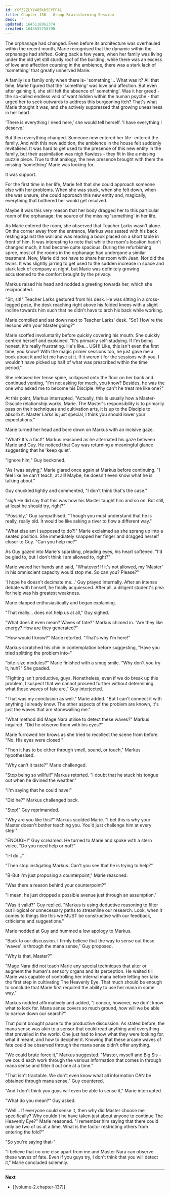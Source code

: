 ```yaml
---
id: YXfZ2ZLYY485Kk5EfFPAL
title: Chapter 136 - Group Brainstorming Session
desc: ''
updated: 1645118062374
created: 1643655758798
---
```


The orphanage had changed. Even before its architecture was overhauled within the recent month, Marie recognised that the dynamic within the orphanage had shifted. Going back a few years, when her family was living under the old yet still sturdy roof of the building, while there was an excess of love and affection coursing in the ambience, there was a stark lack of 'something' that greatly unnerved Marie.

A family is a family only when there is- 'something'... What was it? All that time, Marie figured that the 'something' was love and affection. But even after gaining it, she still felt the absence of 'something'. Was it her greed - the so-called endless void of want hidden within the human psyche - that urged her to seek outwards to address this burgeoning itch? That's what Marie thought it was, and she actively suppressed that growing uneasiness in her heart.

'There is everything I need here,' she would tell herself. 'I have everything I deserve.'

But then everything changed. Someone new entered her life- entered the family. And with this new addition, the ambience in the house felt suddenly revitalised. It was hard to get used to the presence of this new entity in the family, but their assimilation was nigh flawless - they fit in like a missing puzzle piece. True to that analogy, the new presence brought with them the missing 'something' Marie was looking for.

It was support.

For the first time in her life, Marie felt that she could approach someone else with her problems. When she was stuck, when she felt down, when she was unsure, she could approach this new entity and, magically, everything that bothered her would get resolved.

Maybe it was this very reason that her body dragged her to this particular room of the orphanage: the source of the missing 'something' in her life.

As Marie entered the room, she observed that Teacher Larks wasn't alone. On the corner away from the entrance, Markus was seated with his back resting against the wall and was reading a book placed on a short table in front of him. It was interesting to note that while the room's location hadn't changed much, it had become quite spacious. During the refurbishing spree, most of the rooms in the orphanage had undergone a similar treatment. Now, Marie did not have to share her room with Jean. Nor did the twins. It was slightly jarring to get used to the sudden increase in space and stark lack of company at night, but Marie was definitely growing accustomed to the comfort brought by the privacy.

Markus raised his head and nodded a greeting towards her, which she reciprocated.

"Sit, sit!" Teacher Larks gestured from his desk. He was sitting in a cross-legged pose, the desk reaching right above his folded knees with a slight incline towards him such that he didn't have to arch his back while working.

Marie complied and sat down next to Teacher Larks' desk. "So? How're the lessons with your Master going?"

Marie scoffed involuntarily before quickly covering his mouth. She quickly centred herself and explained, "It's primarily self-studying. If I'm being honest, it's really frustrating. He's like... UGH! Like, this isn't even the first time, you know? With the magic primer sessions too, he just gave me a book about it and let me have at it. If it weren't for the sessions with you, I wouldn't have picked up half of what was prescribed within the time period."

She released her tense spine, collapsed onto the floor on her back and continued venting, "I'm not asking for much, you know? Besides, he was the one who asked me to become his Disciple. Why can't he treat me like one?"

At this point, Markus interrupted, "Actually, this is usually how a Master-Disciple relationship works, Marie. The Master's responsibility is to primarily pass on their techniques and cultivation arts, it is up to the Disciple to absorb it. Master Larks is just special, I think you should lower your expectations."

Marie turned her head and bore down on Markus with an incisive gaze.

"What? It's a fact!" Markus reasoned as he alternated his gaze between Marie and Guy. He noticed that Guy was returning a meaningful glance suggesting that he 'keep quiet'.

"Ignore him," Guy beckoned.

"As I was saying," Marie glared once again at Markus before continuing. "I feel like he can't teach, at all! Maybe, he doesn't even know what he is talking about."

Guy chuckled lightly and commented, "I don't think that's the case."

"*sigh* He did say that this was how his Master taught him and so on. But still, at least he should try, right?"

"Possibly," Guy sympathised. "Though you must understand that he is really, really old. It would be like asking a river to flow a different way."

"What else am I supposed to do?!" Marie exclaimed as she sprang up into a seated position. She immediately snapped her finger and dragged herself closer to Guy. "Can you help me?"

As Guy gazed into Marie's sparkling, pleading eyes, his heart softened. "I'd be glad to, but I don't think I am allowed to, right?"

Marie waved her hands and said, "Whatever! If it's not allowed, my 'Master' in his omniscient capacity would stop me. So can you? Please?"

'I hope he doesn't decimate me...' Guy prayed internally. After an intense debate with himself, he finally acquiesced. After all, a diligent student's plea for help was his greatest weakness.

Marie clapped enthusiastically and began explaining.

"That really... does not help us at all," Guy sighed.

"What does it even mean? Waves of fate?" Markus chimed in. "Are they like energy? How are they generated?"

"How would I know?" Marie retorted. "That's why I'm here!"

Markus scratched his chin in contemplation before suggesting, "Have you tried splitting the problem into-"

"bite-size modules?" Marie finished with a smug smile. "Why don't you try it, huh?" She goaded.

"Fighting isn't productive, guys. Nonetheless, even if we do break up this problem, I suspect that we cannot proceed further without determining what these waves of fate are," Guy interjected.

"That was my conclusion as well," Marie added. "But I can't connect it with anything I already know. The other aspects of the problem are known, it's just the waves that are stonewalling me."

"What method did Mage Nara utilise to detect these waves?" Markus inquired. "Did he observe them with his eyes?"

Marie furrowed her brows as she tried to recollect the scene from before. "No. His eyes were closed."

"Then it has to be either through smell, sound, or touch," Markus hypothesised.

"Why can't it taste?" Marie challenged.

"Stop being so willful!" Markus retorted. "I doubt that he stuck his tongue out when he divined the weather."

"I'm saying that he could have!"

"Did he?" Markus challenged back.

"Stop!" Guy reprimanded.

"Why are you like this?" Markus scolded Marie. "I bet this is why your Master doesn't bother teaching you. You'd just challenge him at every step!"

"ENOUGH!" Guy screamed. He turned to Marie and spoke with a stern voice, "Do you need help or not?"

"I-I do..."

"Then stop instigating Markus. Can't you see that he is trying to help?"

"B-But I'm just proposing a counterpoint," Marie reasoned.

"Was there a reason behind your counterpoint?"

"I mean, he just dropped a possible avenue just through an assumption."

"Was it valid?" Guy replied. "Markus is using deductive reasoning to filter out illogical or unnecessary paths to streamline our research. Look, when it comes to things like this we MUST be constructive with our feedback, criticisms and suggestions."

Marie nodded at Guy and hummed a low apology to Markus.

"Back to our discussion. I firmly believe that the way to sense out these 'waves' is through the mana sense," Guy proposed.

"Why is that, Master?"

"Mage Nara did not teach Marie any special techniques that alter or augment the human's sensory organs and its perception. He waited till Marie was capable of controlling her internal mana before letting her take the first step in cultivating The Heavenly Eye. That much should be enough to conclude that Marie first required the ability to use her mana in some way."

Markus nodded affirmatively and added, "I concur, however, we don't know what to look for. Mana sense covers so much ground, how will we be able to narrow down our search?"

That point brought pause to the productive discussion. As stated before, the mana sense was akin to a sensor that could read anything and everything that prevailed in the world. One just had to know what they were looking for, what it meant, and how to decipher it. Knowing that these arcane waves of fate could be observed through the mana sense didn't offer anything.

"We could brute force it," Markus suggested. "Master, myself and Big Sis - we could each work through the various information that comes in through mana sense and filter it out one at a time."

"That isn't tractable. We don't even know what all information CAN be obtained through mana sense," Guy countered.

"And I don't think you guys will even be able to sense it," Marie interrupted.

"What do you mean?" Guy asked.

"Well... If everyone could sense it, then why did Master choose me specifically? Why couldn't he have taken just about anyone to continue The Heavenly Eye?" Marie reasoned. "I remember him saying that there could only be two of us at a time. What is the factor restricting others from entering the fold?"

"So you're saying that-"

"I believe that no one else apart from me and Master Nara can observe these waves of fate. Even if you guys try, I don't think that you will detect it," Marie concluded solemnly.

____

**Next**
* [[volume-2.chapter-137]]